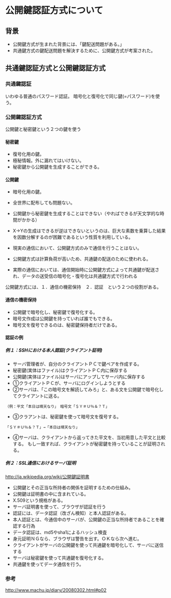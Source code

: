 # 公開鍵認証方式について
## 背景
* 公開鍵方式が生まれた背景には、「鍵配送問題がある。」
* 共通鍵方式の鍵配送問題を解決するために、公開鍵方式が考案された。

## 共通鍵認証方式と公開鍵認証方式

### 共通鍵認証

いわゆる普通のパスワード認証。
暗号化と復号化で同じ鍵(=パスワード)を使う。

### 公開鍵認証方式

公開鍵と秘密鍵という２つの鍵を使う

#### 秘密鍵
* 復号化用の鍵。
* 極秘情報。外に漏れてはいけない。
* 秘密鍵から公開鍵を生成することができる。

#### 公開鍵
* 暗号化用の鍵。
* 全世界に配布しても問題ない。
* 公開鍵から秘密鍵を生成することはできない（やればできるが天文学的な時間がかかる）
* X→Yの生成はできるが逆はできないというのは、巨大な素数を乗算した結果を因数分解するのが困難であるという性質を利用している。

* 現実の通信において、公開鍵方式のみで通信を行うことはない。
 * 公開鍵方式は計算負荷が高いため、共通鍵の配送のために使われる。
 * 実際の通信においては、通信開始時に公開鍵方式によって共通鍵が配送され、データの送受信の暗号化・復号化は共通鍵方式で行われる


公開鍵方式には、１．通信の機密保持　２．認証　という２つの役割がある。

#### 通信の機密保持
* 公開鍵で暗号化し、秘密鍵で復号化する。
* 暗号文作成は公開鍵を持っていれば誰でもできる。
* 暗号文を復号できるのは、秘密鍵保持者だけである。

#### 認証の例
##### 例１：SSHにおける本人認証(クライアント証明)
* サーバ管理者が、自分のクライアントＰＣで鍵ペアを作成する。
* 秘密鍵(実体はファイル)はクライアントＰＣ内に保存する
* 公開鍵(実体はファイル)はサーバにアップしてサーバ内に保存する
　
* ①クライアントＰＣが、サーバにログインしようとする
* ②サーバは、「この暗号文を解読してみろ」と、ある文を公開鍵で暗号化してクライアントに送る。

```
（例：平文「本日は晴天なり」　暗号文「＄Ｙ＃Ｕ％＆？Ｔ」
```

* ③クラアントは、秘密鍵を使って暗号文を復号する。

```
「＄Ｙ＃Ｕ％＆？Ｔ」→「本日は晴天なり」
```

* ④サーバは、クライアントから返ってきた平文を、当初用意した平文と比較する。
もし一致すれば、クライアントが秘密鍵を持っていることが証明される。

##### 例２：SSL通信におけるサーバ証明

http://ja.wikipedia.org/wiki/公開鍵証明書

* 公開鍵とその正当な所持者の関係を証明するための仕組み。
* 公開鍵は証明書の中に含まれている。
* X.509という規格がある。
* サーバ証明書を使って、ブラウザが認証を行う
* 認証には、データ認証（改ざん検知）と本人認証がある。
* 本人認証とは、今通信中のサーバが、公開鍵の正当な所持者であることを確認する行為
* データ認証は、md5やsha1によるハッシュ検査
* 身元証明ＮＧなら、ブラウザは警告を出す。ＯＫなら次へ進む。
* クライアントがサーバの公開鍵を使って共通鍵を暗号化して、サーバに送信する
* サーバは秘密鍵を使って共通鍵を復号化する。
* 共通鍵を使ってデータ通信を行う。

### 参考

http://www.machu.jp/diary/20080302.html#p02
